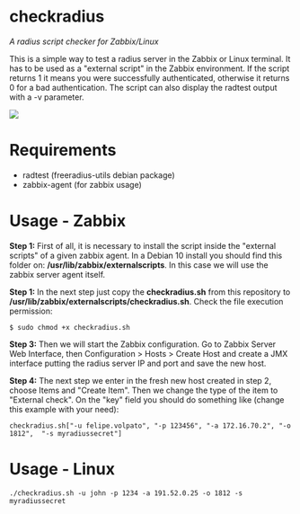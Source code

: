 # checkradius

*A radius script checker for Zabbix/Linux*

This is a simple way to test a radius server in the Zabbix or Linux terminal. It has to be used as a "external script" in the Zabbix environment. If the script returns 1 it means you were successfully authenticated, otherwise it returns 0 for a bad authentication. The script can also display the radtest output with a -v parameter.

<img src="https://freeradius.org/img/wordmark.svg?width=32"/>

# Requirements

* radtest (freeradius-utils debian package)
* zabbix-agent (for zabbix usage)


# Usage - Zabbix

**Step 1:**
First of all, it is necessary to install the script inside the "external scripts" of a given zabbix agent. In a Debian 10 install you should find this folder on: **/usr/lib/zabbix/externalscripts**. In this case we will use the zabbix server agent itself.

**Step 1:**
In the next step just copy the **checkradius.sh** from this repository to **/usr/lib/zabbix/externalscripts/checkradius.sh**. Check the file execution permission:

```
$ sudo chmod +x checkradius.sh
```

**Step 3:**
Then we will start the Zabbix configuration. Go to Zabbix Server Web Interface, then Configuration > Hosts > Create Host and create a JMX interface putting the radius server IP and port and save the new host.  

**Step 4:**
The next step we enter in the fresh new host created in step 2, choose Items and "Create Item". Then we change the type of the item to "External check". 
On the "key" field you should do something like (change this example with your need):

```
checkradius.sh["-u felipe.volpato", "-p 123456", "-a 172.16.70.2", "-o 1812",  "-s myradiussecret"]
```

# Usage - Linux

```
./checkradius.sh -u john -p 1234 -a 191.52.0.25 -o 1812 -s myradiussecret

```


